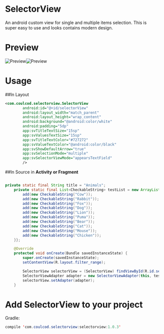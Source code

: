 # SelectorView

An android custom view for single and multiple items selection. This is super easy to use and looks contains modern design. 

# Preview

![Preview](https://raw.githubusercontent.com/coulCod/SelectorView/master/app/1.png)![Preview](https://github.com/coulCod/SelectorView/blob/master/app/2.png?raw=true)

# Usage
##In Layout
``` xml
<com.coulcod.selectorview.SelectorView
        android:id="@+id/selectorView"
        android:layout_width="match_parent"
        android:layout_height="wrap_content"
        android:background="@android:color/white"
        android:padding="5dp"
        app:svTitleTextSize="15sp"
        app:svValuesTextSize="15sp"
        app:svTitleTextColor="#727272"
        app:svValueTextColor="@android:color/black"
        app:svShowDefaultArrow="true"
        app:svSelectionMode="multiple"
        app:svSelectorViewMode="appearsTextField"
        />
```
##In Source
in **Activity or Fragment**
``` java

private static final String title = "Animals";
    private static final List<CheckableString> testList = new ArrayList<CheckableString>() {{
        add(new CheckableString("Cow"));
        add(new CheckableString("Rabbit"));
        add(new CheckableString("Fox"));
        add(new CheckableString("Dog"));
        add(new CheckableString("Lion"));
        add(new CheckableString("Puma"));
        add(new CheckableString("Bear"));
        add(new CheckableString("Cat"));
        add(new CheckableString("Mouse"));
        add(new CheckableString("Chicken"));
    }};

    @Override
    protected void onCreate(Bundle savedInstanceState) {
        super.onCreate(savedInstanceState);
        setContentView(R.layout.filter_range);

        SelectorView selectorView = (SelectorView) findViewById(R.id.selectorView);
        SelectorViewAdapter adapter = new SelectorViewAdapter(this, testList);
        selectorView.setAdapter(adapter);
    }
 ```
# Add SelectorView to your project
Gradle:
``` java
compile 'com.coulcod.selectorview:selectorview:1.0.3'
 ```
